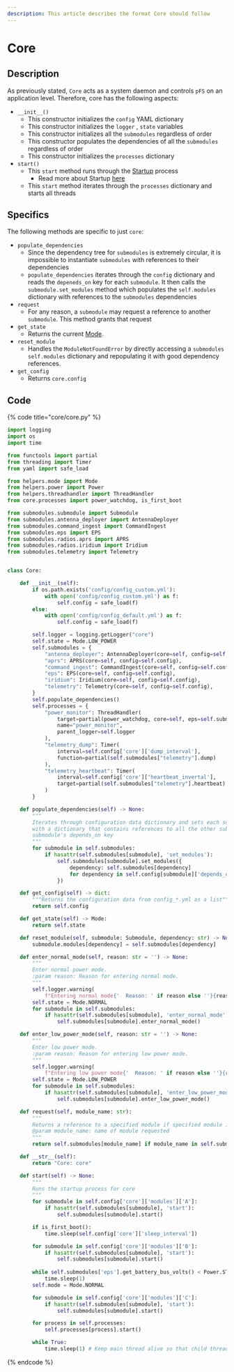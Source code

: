 ```yaml
---
description: This article describes the format Core should follow
---
```


# Core

## Description

As previously stated, `Core` acts as a system daemon and controls `pFS` on an application level. Therefore, core has the following aspects:

* `__init__()`
  * This constructor initializes the `config` YAML dictionary
  * This constructor initializes the `logger` , `state` variables
  * This constructor initializes all the `submodules` regardless of order
  * This constructor populates the dependencies of all the `submodules` regardless of order
  * This constructor initializes the `processes` dictionary
* `start()`
  * This `start` method runs through the [Startup](../core/startup.md) process
    * Read more about Startup [here](../core/startup.md)
  * This `start` method iterates through the `processes` dictionary and starts all threads

## Specifics

The following methods are specific to just `core`:

* `populate_dependencies`
  * Since the dependency tree for `submodules` is extremely circular, it is impossible to instantiate `submodules` with references to their dependencies
  * `populate_dependencies` iterates through the `config` dictionary and reads the `depeneds_on` key for each `submodule`. It then calls the `submodule.set_modules` method which populates the `self.modules` dictionary with references to the `submodules` dependencies
* `request`
  * For any reason, a `submodule` may request a reference to another `submodule`. This method grants that request
* `get_state`
  * Returns the current [Mode](../conceptual-operations/modes.md).
* `reset_module`
  * Handles the `ModuleNotFoundError` by directly accessing a `submodules` `self.modules` dictionary and repopulating it with good dependency references.
* `get_config`
  * Returns `core.config`

## Code

{% code title="core/core.py" %}
```python
import logging
import os
import time

from functools import partial
from threading import Timer
from yaml import safe_load

from helpers.mode import Mode
from helpers.power import Power
from helpers.threadhandler import ThreadHandler
from core.processes import power_watchdog, is_first_boot

from submodules.submodule import Submodule
from submodules.antenna_deployer import AntennaDeployer
from submodules.command_ingest import CommandIngest
from submodules.eps import EPS
from submodules.radios.aprs import APRS
from submodules.radios.iridium import Iridium
from submodules.telemetry import Telemetry


class Core:

    def __init__(self):
        if os.path.exists('config/config_custom.yml'):
            with open('config/config_custom.yml') as f:
                self.config = safe_load(f)
        else:
            with open('config/config_default.yml') as f:
                self.config = safe_load(f)

        self.logger = logging.getLogger("core")
        self.state = Mode.LOW_POWER
        self.submodules = {
            "antenna_deployer": AntennaDeployer(core=self, config=self.config),
            "aprs": APRS(core=self, config=self.config),
            "command_ingest": CommandIngest(core=self, config=self.config),
            "eps": EPS(core=self, config=self.config),
            "iridium": Iridium(core=self, config=self.config),
            "telemetry": Telemetry(core=self, config=self.config),
        }
        self.populate_dependencies()
        self.processes = {
            "power_monitor": ThreadHandler(
                target=partial(power_watchdog, core=self, eps=self.submodules['eps']),
                name="power_monitor",
                parent_logger=self.logger
            ),
            "telemetry_dump": Timer(
                interval=self.config['core']['dump_interval'],
                function=partial(self.submodules["telemetry"].dump)
            ),
            "telemetry_heartbeat": Timer(
                interval=self.config['core']['heartbeat_invertal'],
                target=partial(self.submodules["telemetry"].heartbeat)
            )
        }

    def populate_dependencies(self) -> None:
        """
        Iterates through configuration data dictionary and sets each submodule's self.modules dictionary
        with a dictionary that contains references to all the other submodules listed in the first 
        submodule's depends_on key
        """
        for submodule in self.submodules:
            if hasattr(self.submodules[submodule], 'set_modules'):
                self.submodules[submodule].set_modules({
                    dependency: self.submodules[dependency]
                    for dependency in self.config[submodule]['depends_on']
                })

    def get_config(self) -> dict:
        """Returns the configuration data from config_*.yml as a list"""
        return self.config

    def get_state(self) -> Mode:
        return self.state

    def reset_module(self, submodule: Submodule, dependency: str) -> None:
        submodule.modules[dependency] = self.submodules[dependency]

    def enter_normal_mode(self, reason: str = '') -> None:
        """
        Enter normal power mode.
        :param reason: Reason for entering normal mode.
        """
        self.logger.warning(
            f"Entering normal mode{'  Reason: ' if reason else ''}{reason if reason else ''}")
        self.state = Mode.NORMAL
        for submodule in self.submodules:
            if hasattr(self.submodules[submodule], 'enter_normal_mode'):
                self.submodules[submodule].enter_normal_mode()

    def enter_low_power_mode(self, reason: str = '') -> None:
        """
        Enter low power mode.
        :param reason: Reason for entering low power mode.
        """
        self.logger.warning(
            f"Entering low power mode{'  Reason: ' if reason else ''}{reason if reason else ''}")
        self.state = Mode.LOW_POWER
        for submodule in self.submodules:
            if hasattr(self.submodules[submodule], 'enter_low_power_mode'):
                self.submodules[submodule].enter_low_power_mode()

    def request(self, module_name: str):
        """
        Returns a reference to a specified module if specified module is present
        @param module_name: name of module requested
        """
        return self.submodules[module_name] if module_name in self.submodules.keys() else False

    def __str__(self):
        return "Core: core"

    def start(self) -> None:
        """
        Runs the startup process for core
        """
        for submodule in self.config['core']['modules']['A']:
            if hasattr(self.submodules[submodule], 'start'):
                self.submodules[submodule].start()

        if is_first_boot():
            time.sleep(self.config['core']['sleep_interval'])

        for submodule in self.config['core']['modules']['B']:
            if hasattr(self.submodules[submodule], 'start'):
                self.submodules[submodule].start()
        
        while self.submodules['eps'].get_battery_bus_volts() < Power.STARTUP.value:
            time.sleep(1)
        self.mode = Mode.NORMAL

        for submodule in self.config['core']['modules']['C']:
            if hasattr(self.submodules[submodule], 'start'):
                self.submodules[submodule].start()

        for process in self.processes:
            self.processes[process].start()

        while True:
            time.sleep(1) # Keep main thread alive so that child threads do not terminate
```
{% endcode %}

